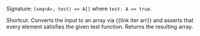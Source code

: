 Signature: `(seq<A>, test) => A[]` where `test: A => true`.

Shortcut. Converts the input to an array via {{link iter arr}} and asserts that every element satisfies the given test function. Returns the resulting array.
